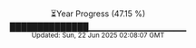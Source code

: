 <p align="center">
⏳Year Progress (47.15 %) <br>
██████████████▁▁▁▁▁▁▁▁▁▁▁▁▁▁▁▁ <br>
<sub>Updated: Sun, 22 Jun 2025 02:08:07 GMT</sub>
</p>

